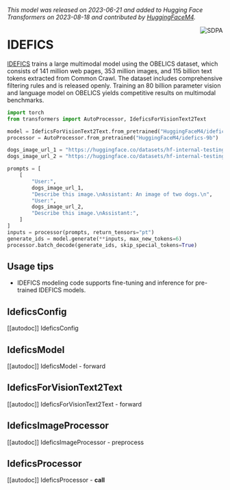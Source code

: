 <!--Copyright 2023 The HuggingFace Team. All rights reserved.

Licensed under the Apache License, Version 2.0 (the "License"); you may not use this file except in compliance with
the License. You may obtain a copy of the License at

http://www.apache.org/licenses/LICENSE-2.0

Unless required by applicable law or agreed to in writing, software distributed under the License is distributed on
an "AS IS" BASIS, WITHOUT WARRANTIES OR CONDITIONS OF ANY KIND, either express or implied. See the License for the
specific language governing permissions and limitations under the License.

⚠️ Note that this file is in Markdown but contain specific syntax for our doc-builder (similar to MDX) that may not be
rendered properly in your Markdown viewer.

-->
*This model was released on 2023-06-21 and added to Hugging Face Transformers on 2023-08-18 and contributed by [HuggingFaceM4](https://huggingface.co/HuggingFaceM4).*

<div style="float: right;">
    <div class="flex flex-wrap space-x-1">
        <img alt="SDPA" src="https://img.shields.io/badge/SDPA-DE3412?style=flat&logo=pytorch&logoColor=white">
    </div>
</div>

# IDEFICS

[IDEFICS](https://huggingface.co/papers/2306.16527) trains a large multimodal model using the OBELICS dataset, which consists of 141 million web pages, 353 million images, and 115 billion text tokens extracted from Common Crawl. The dataset includes comprehensive filtering rules and is released openly. Training an 80 billion parameter vision and language model on OBELICS yields competitive results on multimodal benchmarks.

<hfoptions id="usage">
<hfoption id="IdeficsForVisionText2Text">

```py
import torch
from transformers import AutoProcessor, IdeficsForVisionText2Text

model = IdeficsForVisionText2Text.from_pretrained("HuggingFaceM4/idefics-9b", dtype="auto")
processor = AutoProcessor.from_pretrained("HuggingFaceM4/idefics-9b")

dogs_image_url_1 = "https://huggingface.co/datasets/hf-internal-testing/fixtures_nlvr2/raw/main/image1.jpeg"
dogs_image_url_2 = "https://huggingface.co/datasets/hf-internal-testing/fixtures_nlvr2/raw/main/image2.jpeg"

prompts = [
    [
        "User:",
        dogs_image_url_1,
        "Describe this image.\nAssistant: An image of two dogs.\n",
        "User:",
        dogs_image_url_2,
        "Describe this image.\nAssistant:",
    ]
]
inputs = processor(prompts, return_tensors="pt")
generate_ids = model.generate(**inputs, max_new_tokens=6)
processor.batch_decode(generate_ids, skip_special_tokens=True)
```

</hfoption>
</hfoptions>

## Usage tips

- IDEFICS modeling code supports fine-tuning and inference for pre-trained IDEFICS models.

## IdeficsConfig

[[autodoc]] IdeficsConfig

## IdeficsModel

[[autodoc]] IdeficsModel
    - forward

## IdeficsForVisionText2Text

[[autodoc]] IdeficsForVisionText2Text
    - forward

## IdeficsImageProcessor

[[autodoc]] IdeficsImageProcessor
    - preprocess

## IdeficsProcessor

[[autodoc]] IdeficsProcessor
    - __call__

